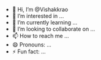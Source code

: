 - 👋 Hi, I’m @Vishakkrao
- 👀 I’m interested in ...
- 🌱 I’m currently learning ...
- 💞️ I’m looking to collaborate on ...
- 📫 How to reach me ...
- 😄 Pronouns: ...
- ⚡ Fun fact: ...

<!---
Vishakkrao/Vishakkrao is a ✨ special ✨ repository because its `README.md` (this file) appears on your GitHub profile.
You can click the Preview link to take a look at your changes.
--->
